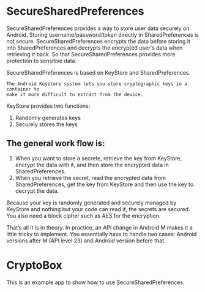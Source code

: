 # SecureSharedPreferences

SecureSharedPreferences provides a way to store user data securely on Android.
Storing username/password/token directly in SharedPreferences is not secure.
SecureSharedPreferences encrypts the data before storing it into SharedPreferences and decrypts the encrypted user's data when retrieving it back. So that SecureSharedPreferences provides more protection to sensitive data. 


SecureSharedPreferences is based on KeyStore and SharedPreferences.
    
```
The Android Keystore system lets you store cryptographic keys in a container to 
make it more difficult to extract from the device.
```

KeyStore provides two functions:

1.  Randomly generates keys
2.  Securely stores the keys

## The general work flow is:
1.  When you want to store a secrete, retrieve the key from KeyStore, encrypt the data with it, and then store the encrypted data in SharedPreferences.
2.  When you retrieve the secret, read the encrypted data from SharedPreferences, get the key from KeyStore and then use the key to decrypt the data.

Because your key is randomly generated and securely managed by KeyStore and nothing but your code can read it, the secrets are secured.
You also need a block cipher such as AES for the encryption.

That’s all it is in theory. In practice, an API change in Android M makes it a little tricky to implement. You essentially have to handle two cases: Android versions after M (API level 23) and Android version before that.

# CryptoBox

This is an example app to show how to use SecureSharedPreferences. 

